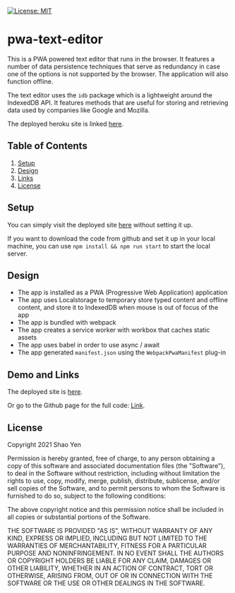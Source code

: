 [![License: MIT](https://img.shields.io/badge/License-MIT-yellow.svg)](https://opensource.org/licenses/MIT)

# pwa-text-editor

This is a PWA powered text editor that runs in the browser. It features a number of data persistence techniques that serve as redundancy in case one of the options is not supported by the browser. The application will also function offline.

The text editor uses the `idb` package which is a lightweight around the IndexedDB API. It features methods that are useful for storing and retrieving data used by companies like Google and Mozilla.

The deployed heroku site is linked [here](https://polar-castle-95331.herokuapp.com/).

## Table of Contents
1. [Setup](#setup)
2. [Design](#design)
3. [Links](#links)
4. [License](#license)

<a name="setup"></a>

## Setup

You can simply visit the deployed site [here](https://polar-castle-95331.herokuapp.com/) without setting it up.

If you want to download the code from github and set it up in your local machine, you can use `npm install && npm run start` to start the local server.

<a name="design"></a>

## Design

* The app is installed as a PWA (Progressive Web Application) application
* The app uses Localstorage to temporary store typed content and offline content, and store it to IndexedDB when mouse is out of focus of the app
* The app is bundled with webpack
* The app creates a service worker with workbox that caches static assets 
* The app uses babel in order to use async / await
* The app generated `manifest.json` using the `WebpackPwaManifest` plug-in

<a name="links"></a>

## Demo and Links

The deployed site is [here](https://polar-castle-95331.herokuapp.com/).

Or go to the Github page for the full code: [Link](https://github.com/shaotangyen/pwa-text-editor).

<a name="license"></a>

## License

Copyright 2021 Shao Yen

Permission is hereby granted, free of charge, to any person obtaining a copy of this software and associated documentation files (the "Software"), to deal in the Software without restriction, including without limitation the rights to use, copy, modify, merge, publish, distribute, sublicense, and/or sell copies of the Software, and to permit persons to whom the Software is furnished to do so, subject to the following conditions:

The above copyright notice and this permission notice shall be included in all copies or substantial portions of the Software.

THE SOFTWARE IS PROVIDED "AS IS", WITHOUT WARRANTY OF ANY KIND, EXPRESS OR IMPLIED, INCLUDING BUT NOT LIMITED TO THE WARRANTIES OF MERCHANTABILITY, FITNESS FOR A PARTICULAR PURPOSE AND NONINFRINGEMENT. IN NO EVENT SHALL THE AUTHORS OR COPYRIGHT HOLDERS BE LIABLE FOR ANY CLAIM, DAMAGES OR OTHER LIABILITY, WHETHER IN AN ACTION OF CONTRACT, TORT OR OTHERWISE, ARISING FROM, OUT OF OR IN CONNECTION WITH THE SOFTWARE OR THE USE OR OTHER DEALINGS IN THE SOFTWARE.
